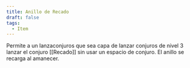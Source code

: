 ```yaml
---
title: Anillo de Recado
draft: false
tags:
  - Item
---
```

Permite a un lanzaconjuros que sea capa de lanzar conjuros de nivel 3 lanzar el conjuro [[Recado]] sin usar un espacio de conjuro. El anillo se recarga al amanecer.
